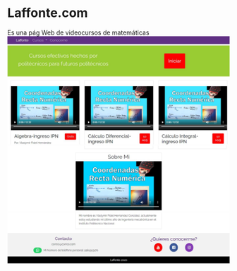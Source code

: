 # Laffonte.com
Es una pág Web de videocursos de matemáticas
![](media/Captura1.JPG)
![](media/Captura2.JPG)
![](media/Captura3.JPG)
